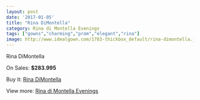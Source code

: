 ```yaml
---
layout: post
date: '2017-01-05'
title: "Rina DiMontella"
category: Rina di Montella Evenings
tags: ["gowns","charming","prom","elegant","rina"]
image: http://www.idealgown.com/1783-thickbox_default/rina-dimontella.jpg
---
```

Rina DiMontella

On Sales: **$283.995**
<a href="https://www.idealgown.com/en/rina-di-montella-evenings/836-rina-dimontella.html"><amp-img layout="responsive" width="600" height="600" src="//www.idealgown.com/1783-thickbox_default/rina-dimontella.jpg" alt="Rina DiMontella 0" /></a>

Buy it: [Rina DiMontella](https://www.idealgown.com/en/rina-di-montella-evenings/836-rina-dimontella.html "Rina DiMontella")

View more: [Rina di Montella Evenings](https://www.idealgown.com/en/10-rina-di-montella-evenings "Rina di Montella Evenings")